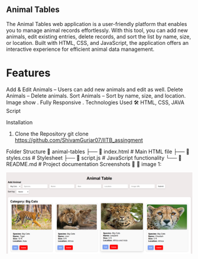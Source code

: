 ## Animal Tables 
The Animal Tables web application is a user-friendly platform that enables you to manage animal records effortlessly. With this tool, you can add new animals, edit existing entries, delete records, and sort the list by name, size, or location. Built with HTML, CSS, and JavaScript, the application offers an interactive experience for efficient animal data management.

# Features 
 Add & Edit Animals – Users can add new animals and edit as well.
 Delete Animals – Delete animals.
 Sort Animals – Sort by name, size, and location.
 Image show .
 Fully Responsive .
Technologies Used 🛠
HTML, CSS, JAVA Script

Installation
1. Clone the Repository
git clone https://github.com/ShivamGurjar07/IITB_assingment


Folder Structure 
📁 animal-tables
├── 📄 index.html     # Main HTML file
├── 📄 styles.css     # Stylesheet
├── 📄 script.js      # JavaScript functionality
└── 📄 README.md      # Project documentation
Screenshots 📸
🔹 image 1: 

![alt text](image.png)
